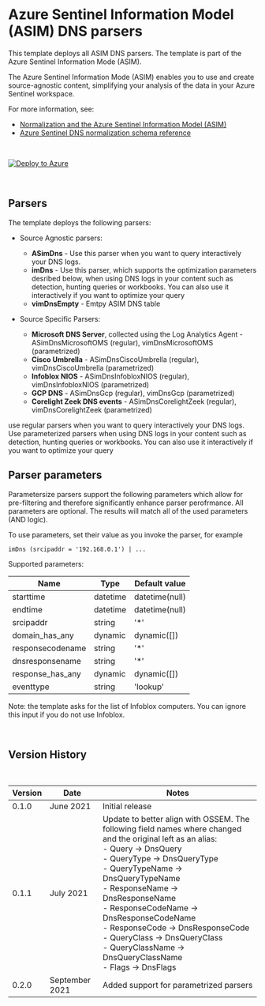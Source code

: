 # Azure Sentinel Information Model (ASIM) DNS parsers 

This template deploys all ASIM DNS parsers. The template is part of the Azure Sentinel Information Mode (ASIM).

The Azure Sentinel Information Mode (ASIM) enables you to use and create source-agnostic content, simplifying your analysis of the data in your Azure Sentinel workspace.

For more information, see:

- [Normalization and the Azure Sentinel Information Model (ASIM)](https://aka.ms/AzSentinelNormalization)
- [Azure Sentinel DNS normalization schema reference](https://aka.ms/AzSentinelDnsDoc)

<br>

[![Deploy to Azure](https://aka.ms/deploytoazurebutton)](https://aka.ms/AzSentinelDnsARM)

<br>

## Parsers

The template deploys the following parsers:

- Source Agnostic parsers:
  - **ASimDns** - Use this parser when you want to query interactively your DNS logs.
  - **imDns** - Use this parser, which supports the optimization parameters desribed below, when using DNS logs in your content such as detection, hunting queries or workbooks. You can also use it interactively if you want to optimize your query 
  - **vimDnsEmpty** - Emtpy ASIM DNS table

- Source Specific Parsers:
  - **Microsoft DNS Server**, collected using the Log Analytics Agent - ASimDnsMicrosoftOMS (regular), vimDnsMicrosoftOMS (parametrized)
  - **Cisco Umbrella** - ASimDnsCiscoUmbrella (regular), vimDnsCiscoUmbrella (parametrized)
  - **Infoblox NIOS** - ASimDnsInfobloxNIOS (regular), vimDnsInfobloxNIOS (parametrized)
  - **GCP DNS** - ASimDnsGcp (regular), vimDnsGcp  (parametrized)
  - **Corelight Zeek DNS events** - ASimDnsCorelightZeek (regular), vimDnsCorelightZeek  (parametrized)

use regular parsers when you want to query interactively your DNS logs. Use parameterized parsers when using DNS logs in your content such as detection, hunting queries or workbooks. You can also use it interactively if you want to optimize your query

## Parser parameters

Parametersize parsers support the following parameters which allow for pre-filtering and therefore significantly enhance parser perofrmance. All parameters are optional. The results will match all of the used parameters (AND logic).

To use parameters, set their value as you invoke the parser, for example

`imDns (srcipaddr = '192.168.0.1') | ...`

Supported parameters: 

| Name     | Type      | Default value |
|----------|-----------|---------------|
| starttime|  datetime | datetime(null)|
|  endtime |  datetime | datetime(null) |
|  srcipaddr |  string | '*' |
|  domain_has_any|  dynamic | dynamic([]) |
|  responsecodename |  string | '*' |
|  dnsresponsename |  string | '*' |
|  response_has_any|  dynamic| dynamic([])|
|  eventtype|  string | 'lookup' |


Note: the template asks for the list of Infoblox computers. You can ignore this input if you do not use Infoblox.  

<br>

## Version History

<br>

| Version | Date | Notes |
|---------|-----------|------|
| 0.1.0 | June 2021 | Initial release |
| 0.1.1 | July 2021 | Update to better align with OSSEM. The following field names where changed and the original left as an alias:<br> - Query -> DnsQuery<br> - QueryType -> DnsQueryType<br> - QueryTypeName -> DnsQueryTypeName<br> - ResponseName -> DnsResponseName<br> - ResponseCodeName -> DnsResponseCodeName<br> - ResponseCode -> DnsResponseCode<br> - QueryClass -> DnsQueryClass<br> - QueryClassName -> DnsQueryClassName<br> - Flags -> DnsFlags |
| 0.2.0 | September 2021 | Added support for parametrized parsers |

